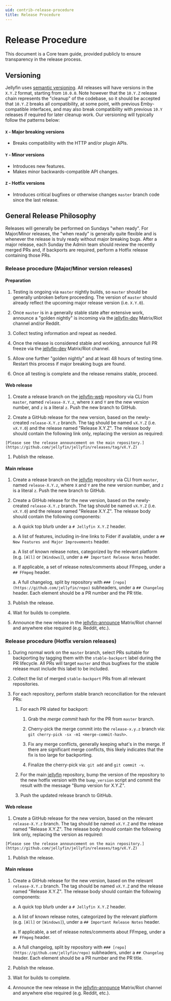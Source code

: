 ```yaml
---
uid: contrib-release-procedure
title: Release Procedure
---
```


# Release Procedure

This document is a Core team guide, provided publicly to ensure transparency in the release process.

## Versioning

Jellyfin uses [semantic versioning](https://semver.org). All releases will have versions in the `X.Y.Z` format, starting from `10.0.0`. Note however that the `10.Y.Z` release chain represents the "cleanup" of the codebase, so it should be accepted that `10.Y.Z` breaks all compatibility, at some point, with previous Emby-compatible interfaces, and may also break compatibility with previous `10.Y` releases if required for later cleanup work. Our versioning will typically follow the patterns below:

#### `X` - Major breaking versions

* Breaks compatibility with the HTTP and/or plugin APIs.

#### `Y` - Minor versions

* Introduces new features.
* Makes minor backwards-compatible API changes.

#### `Z` - Hotfix versions

* Introduces critical bugfixes or otherwise changes `master` branch code since the last release.

## General Release Philosophy

Releases will generally be performed on Sundays "when ready". For Major/Minor releases, the "when ready" is generally quite flexible and is whenever the release is truly ready without major breaking bugs. After a major release, each Sunday the Admin team should review the recently merged PRs and, if backports are required, perform a Hotfix release containing those PRs.

### Release procedure (Major/Minor version releases)

#### Preparation

1. Testing is ongoing via `master` nightly builds, so `master` should be generally unbroken before proceeding. The version of `master` should already reflect the upcoming major release version (i.e. `X.Y.0`).

1. Once `master` is in a generally stable state after extensive work, announce a "golden nightly" is incoming via the [jellyfin-dev](https://matrix.to/#/#jellyfin-dev:matrix.org) Matrix/Riot channel and/or Reddit.

1. Collect testing information and repeat as needed.

1. Once the release is considered stable and working, announce full PR freeze via the [jellyfin-dev](https://matrix.to/#/#jellyfin-dev:matrix.org) Matrix/Riot channel.

1. Allow one further "golden nightly" and at least 48 hours of testing time. Restart this process if major breaking bugs are found.

1. Once all testing is complete and the release remains stable, proceed.

#### Web release

1. Create a release branch on the [jellyfin-web](https://github.com/jellyfin/jellyfin-web) repository via CLI from `master`, named `release-X.Y.z`, where `X` and `Y` are the new version number, and `z` is a literal `z`. Push the new branch to GitHub.

1. Create a GitHub release for the new version, based on the newly-created `release-X.Y.z` branch. The tag should be named `vX.Y.Z` (i.e. `vX.Y.0`) and the release named "Release X.Y.Z". The release body should contain the following link only, replacing the version as required:

```
[Please see the release announcement on the main repository.](https://github.com/jellyfin/jellyfin/releases/tag/vX.Y.Z)
```

1. Publish the release.

#### Main release

1. Create a release branch on the [jellyfin](https://github.com/jellyfin/jellyfin) repository via CLI from `master`, named `release-X.Y.z`, where `X` and `Y` are the new version number, and `z` is a literal `z`. Push the new branch to GitHub.

1. Create a GitHub release for the new version, based on the newly-created `release-X.Y.z` branch. The tag should be named `vX.Y.Z` (i.e. `vX.Y.0`) and the release named "Release X.Y.Z". The release body should contain the following components:

   a. A quick top blurb under a `# Jellyfin X.Y.Z` header.

   a. A list of features, including in-line links to Fider if available, under a `## New Features and Major Improvements` header.

   a. A list of known release notes, categorized by the relevant platform (e.g. `[All]` or `[Windows]`), under a `## Important Release Notes` header.

   a. If applicable, a set of release notes/comments about FFmpeg, under a `## FFmpeg` header.

   a. A full changelog, split by repository with `### [repo](https://github.com/jellyfin/repo)` subheaders, under a `## Changelog` header. Each element should be a PR number and the PR title.

1. Publish the release.

1. Wait for builds to complete.

1. Announce the new release in the [jellyfin-announce](https://matrix.to/#/#jellyfin-announce:matrix.org) Matrix/Riot channel and anywhere else required (e.g. Reddit, etc.).

### Release procedure (Hotfix version releases)

1. During normal work on the `master` branch, select PRs suitable for backporting by tagging them with the `stable-backport` label during the PR lifecycle. All PRs will target `master` and thus bugfixes for the stable release must include this label to be included.

1. Collect the list of merged `stable-backport` PRs from all relevant repositories.

1. For each repository, perform stable branch reconciliation for the relevant PRs:

   1. For each PR slated for backport:

      1. Grab the *merge commit* hash for the PR from `master` branch.

      1. Cherry-pick the merge commit into the `release-x.y.z` branch via: `git cherry-pick -sx -m1 <merge-commit-hash>`.

      1. Fix any merge conflicts, generally keeping what's in the merge. If there are significant merge conflicts, this likely indicates that the fix is too large for backporting.

      1. Finalize the cherry-pick via: `git add` and `git commit -v`.

   1. For the main [jellyfin](https://github.com/jellyfin/jellyfin) repository, bump the version of the repository to the new hotfix version with the `bump_version` script and commit the result with the message "Bump version for X.Y.Z".

   1. Push the updated release branch to GitHub.
   
#### Web release

1. Create a GitHub release for the new version, based on the relevant `release-X.Y.z` branch. The tag should be named `vX.Y.Z` and the release named "Release X.Y.Z". The release body should contain the following link only, replacing the version as required:

```
[Please see the release announcement on the main repository.](https://github.com/jellyfin/jellyfin/releases/tag/vX.Y.Z)
```

1. Publish the release.

#### Main release

1. Create a GitHub release for the new version, based on the relevant `release-X.Y.z` branch. The tag should be named `vX.Y.Z` and the release named "Release X.Y.Z". The release body should contain the following components:

   a. A quick top blurb under a `# Jellyfin X.Y.Z` header.

   a. A list of known release notes, categorized by the relevant platform (e.g. `[All]` or `[Windows]`), under a `## Important Release Notes` header.

   a. If applicable, a set of release notes/comments about FFmpeg, under a `## FFmpeg` header.

   a. A full changelog, split by repository with `### [repo](https://github.com/jellyfin/repo)` subheaders, under a `## Changelog` header. Each element should be a PR number and the PR title.

1. Publish the release.

1. Wait for builds to complete.

1. Announce the new release in the [jellyfin-announce](https://matrix.to/#/#jellyfin-announce:matrix.org) Matrix/Riot channel and anywhere else required (e.g. Reddit, etc.).
